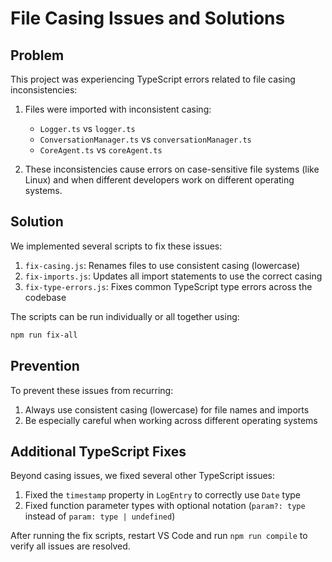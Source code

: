 # File Casing Issues and Solutions

## Problem

This project was experiencing TypeScript errors related to file casing inconsistencies:

1. Files were imported with inconsistent casing:
   - `Logger.ts` vs `logger.ts`
   - `ConversationManager.ts` vs `conversationManager.ts`
   - `CoreAgent.ts` vs `coreAgent.ts`

2. These inconsistencies cause errors on case-sensitive file systems (like Linux) and when different developers work on different operating systems.

## Solution

We implemented several scripts to fix these issues:

1. `fix-casing.js`: Renames files to use consistent casing (lowercase)
2. `fix-imports.js`: Updates all import statements to use the correct casing
3. `fix-type-errors.js`: Fixes common TypeScript type errors across the codebase

The scripts can be run individually or all together using:

```bash
npm run fix-all
```

## Prevention

To prevent these issues from recurring:

1. Always use consistent casing (lowercase) for file names and imports
2. Be especially careful when working across different operating systems

## Additional TypeScript Fixes

Beyond casing issues, we fixed several other TypeScript issues:

1. Fixed the `timestamp` property in `LogEntry` to correctly use `Date` type
2. Fixed function parameter types with optional notation (`param?: type` instead of `param: type | undefined`)

After running the fix scripts, restart VS Code and run `npm run compile` to verify all issues are resolved.
